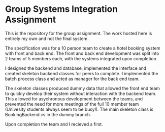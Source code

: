 # Group Systems Integration Assignment

This is the repository for the group assignment. The work hosted here is entirely my own and not the final system.

The specification was for a 10 person team to create a hotel booking system with front and back end. The front and back end development was split into 2 teams of 5 members each, with the systems integrated upon completion.

I designed the backend and database, implemented the interface and created skeleton backend classes for peers to complete. I implemented the batch process class and acted as manager for the back end team.

The skeleton classes produced dummy data that allowed the front end team to quickly develop their system without interaction with the backend team. This allowed for asychronous development between the teams, and prevented the need for more meetings of the full 10 member team (Univesity students always seem to be busy!). The main skeleton class is BookingBackend.cs in the dummy branch.

Upon completion the team and I recieved a first.
